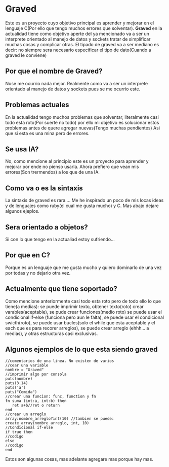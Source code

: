 # Graved
Este es un proyecto cuyo objetivo principal es aprender y mejorar en el lenguaje C(Por ello que tengo muchos errores que solventar). **Graved** en la actualidad tiene como objetivo aperte
del ya mencionado va a ser un interprete orientado al manejo de datos y sockets tratar de simplificar muchas cosas y complicar otras.
El tipado de graved va a ser mediano es decir: no siempre sera necesario especificar  el tipo de dato(Cuando a graved le conviene)
## Por que el nombre de Graved?
Nose me ocurrio nada mejor. Realmente como va a ser un interprete orientado al manejo de datos y sockets pues se me ocurrio este.
## Problemas actuales
En la actualidad tengo muchos problemas que solventar, literalmente casi todo esta roto(Por suerte no todo) por ello mi objetivo es solucionar estos problemas antes de quere agregar nuevas(Tengo muchas pendientes)
Asi que si esta es una mina pero de errores.
## Se usa IA?
No, como mencione al principio este es un proyecto para aprender y mejorar por ende no pienso usarla. Ahora prefiero que vean mis errores(Son trermendos) a los que de una IA.
## Como va o es la sintaxis
La sintaxis de graved es rara.... Me he inspirado un poco de mis locas ideas y de lenguajes como ruby(el cual me gusta mucho) y C. Mas abajo dejare algunos ejeplos.
## Sera orientado a objetos?
Si con lo que tengo en la actualiad estoy sufriendo...
## Por que en C?
Porque es un lenguaje que me gusta mucho y quiero dominarlo de una vez por todas y no dejarlo otra vez.
## Actualmente que tiene soportado?
Como mencione anteriormente casi todo esta roto pero de todo ello lo que tiene(a medias): se puede imprimir texto, obtener texto(roto) crear varables(aceptable), se pude crear funciones(medio roto)
se puede usar el condicional if-else (funciona pero aun le falta), se puede usar el condicional swicth(roto), se puede usar bucles(solo el while que esta aceptable y el each que es para recorer arreglos), se puede crear arreglo (ehhh... a medias), y otras estructuras casi exclusivas. 
## Algunos ejemplos de lo que esta siendo graved
```
//comentarios de una linea. No existen de varios
//cear una variable
nombre = "Graved"
//imprimir algo por consola
puts(nombre)
puts(3.14)
puts('a')
puts("Comida")
//crear una funcion: func, function y fn
fn suma (int:a, int:b) then
   ret a+b//ret o return
end
//crear un arreglo
array:nombre_arreglo?int(10) //tambien se puede: create_array(nombre_arreglo, int, 10)
//Condicional if-else
if true then
//codigo
else
//codigo
end
```
Estos son algunas cosas, mas adelante agregare mas porque hay mas.
